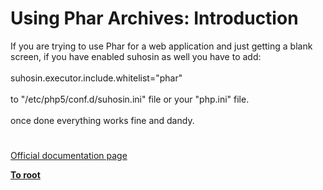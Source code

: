 # Using Phar Archives: Introduction



If you are trying to use Phar for a web application and just getting a blank screen, if you have enabled suhosin as well you have to add:<br><br>suhosin.executor.include.whitelist="phar"<br><br>to "/etc/php5/conf.d/suhosin.ini" file or your "php.ini" file.<br><br>once done everything works fine and dandy.  

#

[Official documentation page](https://www.php.net/manual/en/phar.using.intro.php)

**[To root](/README.md)**